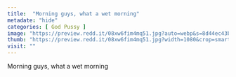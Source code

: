 ```yaml
---
title:  "Morning guys, what a wet morning"
metadate: "hide"
categories: [ God Pussy ]
image: "https://preview.redd.it/08xw6fim4mq51.jpg?auto=webp&s=8d44ec43b96903edc37b69a5a27e69f008df4ab6"
thumb: "https://preview.redd.it/08xw6fim4mq51.jpg?width=1080&crop=smart&auto=webp&s=27cbcca7dad72053b4e43707b93fc85875901fb0"
visit: ""
---
```

Morning guys, what a wet morning
